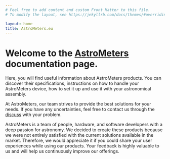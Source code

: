 ```yaml
---
# Feel free to add content and custom Front Matter to this file.
# To modify the layout, see https://jekyllrb.com/docs/themes/#overriding-theme-defaults

layout: home
title: AstroMeters.eu
---
```


# Welcome to the [AstroMeters](https://www.astrometers.eu) documentation page.

Here, you will find useful information about AstroMeters products. You can discover their specifications, instructions on how to handle your AstroMeters device, how to set it up and use it with your astronomical assembly.

At AstroMeters, our team strives to provide the best solutions for your needs. If you have any uncertainties, feel free to contact us through the [discuss](https://github.com/orgs/AstroMeters/discussions) with your problem.

AstroMeters is a team of people, hardware, and software developers with a deep passion for astronomy. We decided to create these products because we were not entirely satisfied with the current solutions available in the market. Therefore, we would appreciate it if you could share your user experiences while using our products. Your feedback is highly valuable to us and will help us continuously improve our offerings.

